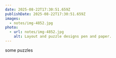 ```yaml
---
date: 2025-08-22T17:30:51.659Z
publishDate: 2025-08-22T17:30:51.659Z
images:
  - notes/img-4852.jpg
photo:
  - url: notes/img-4852.jpg
    alt: Layout and puzzle designs pen and paper.
---
```


some puzzles 
